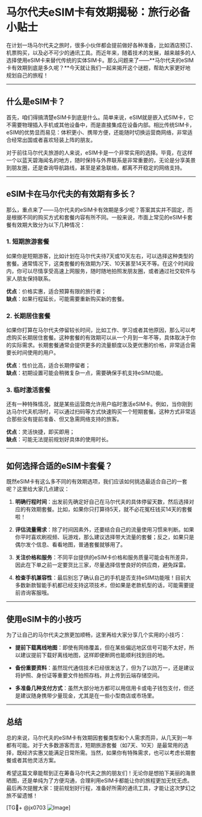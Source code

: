 # 马尔代夫eSIM卡有效期揭秘：旅行必备小贴士

在计划一场马尔代夫之旅时，很多小伙伴都会提前做好各种准备，比如酒店预订、机票购买，以及必不可少的通讯工具。而近年来，随着技术的发展，越来越多的人选择使用eSIM卡来替代传统的实体SIM卡。那么问题来了——**马尔代夫的eSIM卡有效期到底是多久呢？**今天就让我们一起来揭开这个谜题，帮助大家更好地规划自己的旅程！

---

## 什么是eSIM卡？

首先，咱们得搞清楚eSIM卡到底是什么。简单来说，eSIM就是嵌入式SIM卡，它不需要物理插入手机或其他设备中，而是直接集成在设备内部。相比传统SIM卡，eSIM的优势显而易见：体积更小、携带方便，还能随时切换运营商网络，非常适合经常出国或者喜欢轻装上阵的朋友。

对于前往马尔代夫旅游的人来说，eSIM卡是一个非常实用的选择。毕竟，在这样一个以蓝天碧海闻名的地方，随时保持与外界联系是非常重要的，无论是分享美景到朋友圈，还是查询导航路线，甚至是紧急联络，都离不开稳定的网络支持。

---

## eSIM卡在马尔代夫的有效期有多长？

那么，重点来了——马尔代夫的eSIM卡有效期是多少呢？答案其实并不固定，而是根据不同的购买方式和套餐内容有所不同。一般来说，市面上常见的eSIM卡套餐有效期大致分为以下几种情况：

### 1. **短期旅游套餐**
   如果你是短期游客，比如计划在马尔代夫待7天或10天左右，可以选择这种类型的套餐。通常情况下，这类套餐的有效期为7天、10天甚至14天不等。在这个时间段内，你可以尽情享受高速上网服务，随时随地拍照发朋友圈，或者通过社交软件与家人朋友保持联系。

   **优点**：价格实惠，适合预算有限的旅行者；  
   **缺点**：如果行程延长，可能需要重新购买新的套餐。

### 2. **长期居住套餐**
   如果你打算在马尔代夫停留较长时间，比如工作、学习或者其他原因，那么可以考虑购买长期居住套餐。这种套餐的有效期可以从一个月到一年不等，具体取决于你的实际需求。长期套餐通常会提供更多的流量额度以及更优惠的价格，非常适合需要长时间使用的用户。

   **优点**：性价比高，适合长期停留者；  
   **缺点**：初期设置可能会稍微复杂一点，需要确保手机支持eSIM功能。

### 3. **临时激活套餐**
   还有一种特殊情况，就是某些运营商允许用户临时激活eSIM卡。例如，当你刚到达马尔代夫机场时，可以通过扫码等方式快速购买一个短期套餐。这种方式非常适合那些没有提前准备、但又急需网络支持的旅客。

   **优点**：灵活快捷，即买即用；  
   **缺点**：可能无法提前规划好具体的使用时长。

---

## 如何选择合适的eSIM卡套餐？

既然eSIM卡有这么多不同的有效期选项，我们应该如何挑选最适合自己的一套呢？这里给大家几点建议：

1. **明确行程时间**：出发前先确定好自己在马尔代夫的具体停留天数，然后选择对应的有效期套餐。比如，如果你只打算待5天，就不必花冤枉钱买14天的套餐啦！

2. **评估流量需求**：除了时间因素外，还要结合自己的流量使用习惯来判断。如果你平时喜欢刷视频、玩游戏，那么建议选择带大流量的套餐；反之，如果只是偶尔发个信息、看看地图，普通套餐就够用了。

3. **关注价格和服务**：不同平台提供的eSIM卡价格和服务质量可能会有所差异，因此在下单之前一定要货比三家，尽量选择信誉良好的供应商，避免踩雷。

4. **检查手机兼容性**：最后别忘了确认自己的手机是否支持eSIM功能哦！目前大多数新款智能手机都已经支持这项技术，但如果是老款机型的话，可能需要提前咨询客服哦。

---

## 使用eSIM卡的小技巧

为了让自己的马尔代夫之旅更加顺畅，这里再给大家分享几个实用的小技巧：

- **提前下载离线地图**：即使有网络覆盖，但在某些偏远地区信号可能不太好，所以建议提前下载好离线地图，这样即便断网也能顺利找到目的地。
  
- **备份重要资料**：虽然现代通信技术已经很发达了，但为了以防万一，还是建议将护照、身份证等重要文件拍照存档，并上传到云端存储空间。

- **多准备几种支付方式**：虽然大部分地方都可以用信用卡或电子钱包支付，但还是建议随身携带少量现金，尤其是在一些小型商店或市场里。

---

## 总结

总的来说，马尔代夫的eSIM卡有效期因套餐类型和个人需求而异，从几天到一年都有可能。对于大多数游客而言，短期旅游套餐（如7天、10天）是最常用的选择，既经济实惠又能满足日常所需。当然，如果你有特殊需求，也可以考虑长期套餐或者其他灵活方案。

希望这篇文章能帮到正在筹备马尔代夫之旅的朋友们！无论你是想拍下美丽的海景晒图，还是单纯为了方便沟通，合理利用eSIM卡都能让你的旅程更加无忧无虑。最后再次提醒大家：提前规划好行程，准备好所需的通讯工具，才能让这次梦幻之旅不留遗憾！

[TG💪+ @jx0703 ![Image](https://github.com/user-attachments/assets/dbca1d08-cadb-493c-b0ec-ad6f7a83f270)]